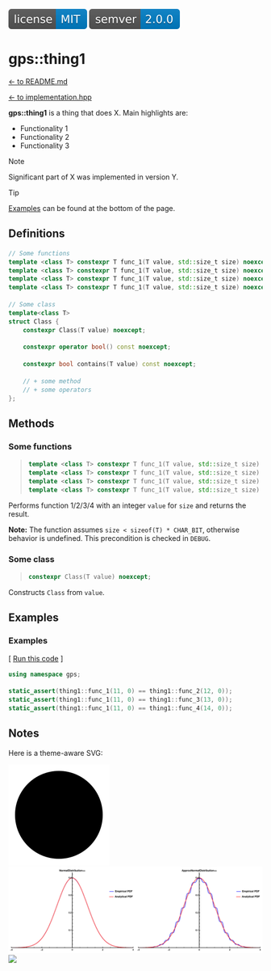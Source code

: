 
[<img src ="images/badge_license_mit.svg">](../LICENSE.md)
[<img src ="images/badge_semver.svg">](https://semver.org/)

# gps::thing1

[<- to README.md](..)

[<- to implementation.hpp](../include/thing1.hpp)

**gps::thing1** is a thing that does X. Main highlights are:

- Functionality 1
- Functionality 2
- Functionality 3

> [!Note]
> Significant part of X was implemented in version Y.

> [!Tip]
> [Examples](#examples) can be found at the bottom of the page.

## Definitions

```cpp
// Some functions
template <class T> constexpr T func_1(T value, std::size_t size) noexcept;
template <class T> constexpr T func_1(T value, std::size_t size) noexcept;
template <class T> constexpr T func_1(T value, std::size_t size) noexcept;
template <class T> constexpr T func_1(T value, std::size_t size) noexcept;

// Some class
template<class T>
struct Class {
    constexpr Class(T value) noexcept;
    
    constexpr operator bool() const noexcept;
    
    constexpr bool contains(T value) const noexcept;

    // + some method
    // + some operators
};
```

## Methods

### Some functions

> ```cpp
> template <class T> constexpr T func_1(T value, std::size_t size) noexcept;
> template <class T> constexpr T func_1(T value, std::size_t size) noexcept;
> template <class T> constexpr T func_1(T value, std::size_t size) noexcept;
> template <class T> constexpr T func_1(T value, std::size_t size) noexcept;
> ```

Performs function 1/2/3/4 with an integer `value` for `size` and returns the result.

**Note:** The function assumes `size < sizeof(T) * CHAR_BIT`, otherwise behavior is undefined. This precondition is checked in `DEBUG`.

### Some class

> ```cpp
> constexpr Class(T value) noexcept;
> ```

Constructs `Class` from `value`.

## Examples

### Examples

[ [Run this code]() ]

```cpp
using namespace gps;

static_assert(thing1::func_1(11, 0) == thing1::func_2(12, 0));
static_assert(thing1::func_1(11, 0) == thing1::func_3(13, 0));
static_assert(thing1::func_1(11, 0) == thing1::func_4(14, 0));
```

## Notes

Here is a theme-aware SVG:

<img src="images/theme_aware.svg" class="theme-aware-svg">

<img src="images/graph.svg" class="theme-aware-svg">

<img src="images/item.png" class="theme-aware-svg">